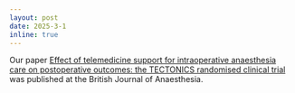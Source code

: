 ```yaml
---
layout: post
date: 2025-3-1
inline: true
---
```


Our paper [Effect of telemedicine support for intraoperative anaesthesia care on postoperative outcomes: the TECTONICS randomised clinical trial](https://www.sciencedirect.com/science/article/pii/S0007091224006949) was published at the British Journal of Anaesthesia.